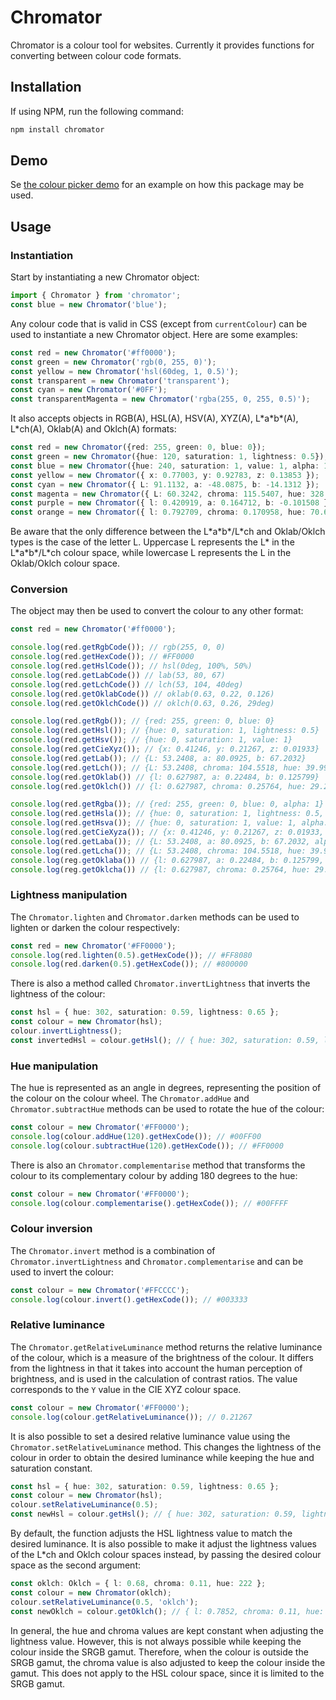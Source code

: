 # Chromator

Chromator is a colour tool for websites. Currently it provides functions for converting between colour code formats.

## Installation
If using NPM, run the following command:
```bash
npm install chromator
```

## Demo
Se [the colour picker demo](https://tomaseng.github.io/Chromator/) for an example on how this package may be used.

## Usage

### Instantiation
Start by instantiating a new Chromator object:
```typescript
import { Chromator } from 'chromator';
const blue = new Chromator('blue');
```

Any colour code that is valid in CSS (except from `currentColour`) can be used to instantiate a new Chromator object. Here are some examples:
```typescript
const red = new Chromator('#ff0000');
const green = new Chromator('rgb(0, 255, 0)');
const yellow = new Chromator('hsl(60deg, 1, 0.5)');
const transparent = new Chromator('transparent');
const cyan = new Chromator('#0FF');
const transparentMagenta = new Chromator('rgba(255, 0, 255, 0.5)');
```

It also accepts objects in RGB(A), HSL(A), HSV(A), XYZ(A), L\*a\*b\*(A), L\*ch(A), Oklab(A) and Oklch(A) formats:
```typescript
const red = new Chromator({red: 255, green: 0, blue: 0});
const green = new Chromator({hue: 120, saturation: 1, lightness: 0.5});
const blue = new Chromator({hue: 240, saturation: 1, value: 1, alpha: 1});
const yellow = new Chromator({ x: 0.77003, y: 0.92783, z: 0.13853 });
const cyan = new Chromator({ L: 91.1132, a: -48.0875, b: -14.1312 });
const magenta = new Chromator({ L: 60.3242, chroma: 115.5407, hue: 328.235 });
const purple = new Chromator({ l: 0.420919, a: 0.164712, b: -0.101508 });
const orange = new Chromator({ l: 0.792709, chroma: 0.170958, hue: 70.668 });
```
Be aware that the only difference between the L\*a\*b*/L\*ch and Oklab/Oklch types is the case of the letter L.
Uppercase L represents the L\* in the L\*a\*b\*/L\*ch colour space, while lowercase L represents the L in the Oklab/Oklch colour space.

### Conversion
The object may then be used to convert the colour to any other format:
```typescript
const red = new Chromator('#ff0000');

console.log(red.getRgbCode()); // rgb(255, 0, 0)
console.log(red.getHexCode()); // #FF0000
console.log(red.getHslCode()); // hsl(0deg, 100%, 50%)
console.log(red.getLabCode()) // lab(53, 80, 67)
console.log(red.getLchCode()) // lch(53, 104, 40deg)
console.log(red.getOklabCode()) // oklab(0.63, 0.22, 0.126)
console.log(red.getOklchCode()) // oklch(0.63, 0.26, 29deg)

console.log(red.getRgb()); // {red: 255, green: 0, blue: 0}
console.log(red.getHsl()); // {hue: 0, saturation: 1, lightness: 0.5}
console.log(red.getHsv()); // {hue: 0, saturation: 1, value: 1}
console.log(red.getCieXyz()); // {x: 0.41246, y: 0.21267, z: 0.01933}
console.log(red.getLab()); // {L: 53.2408, a: 80.0925, b: 67.2032}
console.log(red.getLch()); // {L: 53.2408, chroma: 104.5518, hue: 39.999}
console.log(red.getOklab()) // {l: 0.627987, a: 0.22484, b: 0.125799}
console.log(red.getOklch()) // {l: 0.627987, chroma: 0.25764, hue: 29.227}

console.log(red.getRgba()); // {red: 255, green: 0, blue: 0, alpha: 1}
console.log(red.getHsla()); // {hue: 0, saturation: 1, lightness: 0.5, alpha: 1}
console.log(red.getHsva()); // {hue: 0, saturation: 1, value: 1, alpha: 1}
console.log(red.getCieXyza()); // {x: 0.41246, y: 0.21267, z: 0.01933, alpha: 1}
console.log(red.getLaba()); // {L: 53.2408, a: 80.0925, b: 67.2032, alpha: 1}
console.log(red.getLcha()); // {L: 53.2408, chroma: 104.5518, hue: 39.999, alpha: 1}
console.log(reg.getOklaba()) // {l: 0.627987, a: 0.22484, b: 0.125799, alpha: 1}
console.log(reg.getOklcha()) // {l: 0.627987, chroma: 0.25764, hue: 29.227, alpha: 1}
```

### Lightness manipulation
The `Chromator.lighten` and `Chromator.darken` methods can be used to lighten or darken the colour respectively:
```typescript
const red = new Chromator('#FF0000');
console.log(red.lighten(0.5).getHexCode()); // #FF8080
console.log(red.darken(0.5).getHexCode()); // #800000
```
There is also a method called `Chromator.invertLightness` that inverts the lightness of the colour:
```typescript
const hsl = { hue: 302, saturation: 0.59, lightness: 0.65 };
const colour = new Chromator(hsl);
colour.invertLightness();
const invertedHsl = colour.getHsl(); // { hue: 302, saturation: 0.59, lightness: 0.35 }
```

### Hue manipulation
The hue is represented as an angle in degrees, representing the position of the colour on the colour wheel.
The `Chromator.addHue` and `Chromator.subtractHue` methods can be used to rotate the hue of the colour:
```typescript
const colour = new Chromator('#FF0000');
console.log(colour.addHue(120).getHexCode()); // #00FF00
console.log(colour.subtractHue(120).getHexCode()); // #FF0000
```
There is also an `Chromator.complementarise` method that transforms the colour to its complementary colour by adding 180 degrees to the hue:
```typescript
const colour = new Chromator('#FF0000');
console.log(colour.complementarise().getHexCode()); // #00FFFF
```

### Colour inversion
The `Chromator.invert` method is a combination of `Chromator.invertLightness` and `Chromator.complementarise` and can be used to invert the colour:
```typescript
const colour = new Chromator('#FFCCCC');
console.log(colour.invert().getHexCode()); // #003333
```

### Relative luminance
The `Chromator.getRelativeLuminance` method returns the relative luminance of the colour, which is a measure of the brightness of the colour.
It differs from the lightness in that it takes into account the human perception of brightness, and is used in the calculation of contrast ratios.
The value corresponds to the `Y` value in the CIE XYZ colour space.
```typescript
const colour = new Chromator('#FF0000');
console.log(colour.getRelativeLuminance()); // 0.21267
```
It is also possible to set a desired relative luminance value using the `Chromator.setRelativeLuminance` method.
This changes the lightness of the colour in order to obtain the desired luminance while keeping the hue and saturation constant.
```typescript
const hsl = { hue: 302, saturation: 0.59, lightness: 0.65 };
const colour = new Chromator(hsl);
colour.setRelativeLuminance(0.5);
const newHsl = colour.getHsl(); // { hue: 302, saturation: 0.59, lightness: 0.78 }
```
By default, the function adjusts the HSL lightness value to match the desired luminance.
It is also possible to make it adjust the lightness values of the L\*ch and Oklch colour spaces instead, by passing the desired colour space as the second argument:
```typescript
const oklch: Oklch = { l: 0.68, chroma: 0.11, hue: 222 };
const colour = new Chromator(oklch);
colour.setRelativeLuminance(0.5, 'oklch');
const newOklch = colour.getOklch(); // { l: 0.7852, chroma: 0.11, hue: 222 }
```
In general, the hue and chroma values are kept constant when adjusting the lightness value.
However, this is not always possible while keeping the colour inside the SRGB gamut.
Therefore, when the colour is outside the SRGB gamut, the chroma value is also adjusted to keep the colour inside the gamut.
This does not apply to the HSL colour space, since it is limited to the SRGB gamut.


